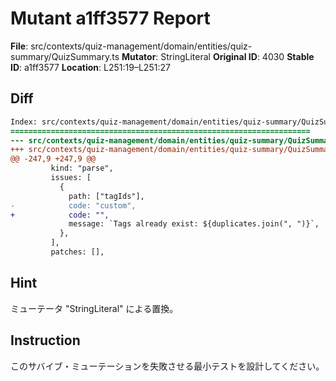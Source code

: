 # Mutant a1ff3577 Report

**File**: src/contexts/quiz-management/domain/entities/quiz-summary/QuizSummary.ts
**Mutator**: StringLiteral
**Original ID**: 4030
**Stable ID**: a1ff3577
**Location**: L251:19–L251:27

## Diff

```diff
Index: src/contexts/quiz-management/domain/entities/quiz-summary/QuizSummary.ts
===================================================================
--- src/contexts/quiz-management/domain/entities/quiz-summary/QuizSummary.ts	original
+++ src/contexts/quiz-management/domain/entities/quiz-summary/QuizSummary.ts	mutated #4030
@@ -247,9 +247,9 @@
         kind: "parse",
         issues: [
           {
             path: ["tagIds"],
-            code: "custom",
+            code: "",
             message: `Tags already exist: ${duplicates.join(", ")}`,
           },
         ],
         patches: [],
```

## Hint

ミューテータ "StringLiteral" による置換。

## Instruction

このサバイブ・ミューテーションを失敗させる最小テストを設計してください。
